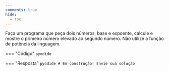 ```yaml
---
comments: true
hide:
  - toc
---
```


Faça um programa que peça dois números, base e expoente, calcule e mostre o primeiro número elevado ao segundo número. Não utilize a função de potência da linguagem.

=== "Código"
	```pyodide
	```

=== "Resposta"
	```pyodide
	# Em construção! Envie sua solução
	```
